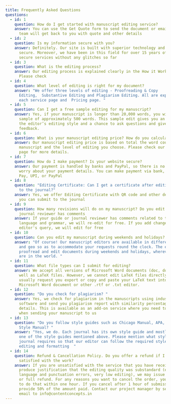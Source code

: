 ```yaml
---
title: Frequently Asked Questions
questions:
  - id: 1
    question: How do I get started with manuscript editing service?
    answer: You can use the Get Quote form to send the document or email us. Our
      team will get back to you with quote and other details
  - id: 2
    question: Is my information secure with you?
    answer: Definitely. Our site is built with superior technology and is most
      secure. Moreover, we have been in this field for over 15 years offering
      secure services without any glitches so far
  - id: 3
    question: What is the editing process?
    answer: Our editing process is explained clearly in the How it Works section.
      Please check
  - id: 4
    question: What level of editing is right for my document?
    answer: "We offer three levels of editing - Proofreading & Copy
      Editing,  Substantive Editing and Plagiarism Editing. All are explained on
      each service page and  Pricing page. "
  - id: 5
    question: Can I get a free sample editing for my manuscript?
    answer: Yes, if your manuscript is longer than 20,000 words, you will get a
      sample of approximately 500 words. This sample edit gives you an idea of
      the editor’s editing style and a chance to ask questions and give
      feedback.
  - id: 6
    question: What is your manuscript editing price? How do you calculate the fee?
    answer: Our manuscript editing price is based on total the word count of your
      manuscript and the level of editing you choose. Please check our Pricing
      page for more details.
  - id: 7
    question: How do I make payment? Is your website secure?
    answer: Our payment is handled by banks and PayPal, so there is no reason to
      worry about your payment details. You can make payment via bank, Google
      Pay, UPI, or PayPal
  - id: 8
    question: "Editing Certificate: Can I get a certificate after editing to submit
      to the journal?"
    answer: Yes, we offer Editing Certificate with QR code and other details so that
      you can submit to the journal
  - id: 9
    question: How many revisions will do on my manuscript? Do you edit again if the
      journal reviewer has comments
    answer: If your guide or journal reviewer has comments related to the English
      language and grammar, we will re-edit for free. If you add changes to
      editor's query, we will edit for free
  - id: 10
    question: Can you edit my manuscript during weekends and holidays?
    answer: "Of course! Our manuscript editors are available in different time zones
      and geo so as to accommodate your requests round the clock. The editors
      proofread and edit documents during weekends and holidays, wherever they
      are in the world. "
  - id: 11
    question: What file types can I submit for editing?
    answer: We accept all versions of Microsoft Word documents (doc, docx, rtf), as
      well as LaTeX files. However, we cannot edit LaTeX files directly, so we
      usually request you export or copy and paste your LaTeX text into a
      Microsoft Word document or other .rtf or .txt editor.
  - id: 12
    question: "Do you check for plagiarism? "
    answer: Yes, we check for plagiarism in the manuscripts using industry-leading
      software and send you plagiarism report with similarity percentage and
      details. This is available as an add-on service where you need to specify
      when sending your manuscript to us
  - id: 13
    question: "Do you follow style guides such as Chicago Manual, APA, Australia
      Style Manual? "
    answer: "Yes, we do. Each journal has its own style guide and mostly based on
      one of the style guides mentioned above. Please mention what style your
      journal requires so that our editor can follow the required style for
      editing and formatting  "
  - id: 14
    question: Refund & Cancellation Policy. Do you offer a refund if I am not
      satisfied with the work?
    answer: If you are unsatisfied with the service that you have received and can
      produce justification that the editing quality was substandard (e.g.,
      language and punctuation errors, very low editing), we may issue a partial
      or full refund. For any reasons you want to cancel the order, you may want
      to do that within one hour. If you cancel after 1 hour of submission, we
      provide 50% of the amount paid. Contact our project manager by sending an
      email to info@contentconcepts.in
---
```

